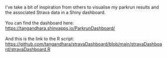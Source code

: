 I've take a bit of inspiration from others to visualise my parkrun results and the associated Strava data in a Shiny dashboard. 
<br><br>
You can find the dashboard here: https://tangandhara.shinyapps.io/ParkrunDashboard/<br><br>
And this is the link to the R script: https://github.com/tangandhara/stravaDashboard/blob/main/stravaDashboard/stravaDashboard.R
